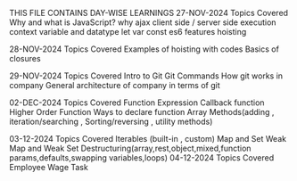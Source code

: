THIS FILE CONTAINS DAY-WISE LEARNINGS
27-NOV-2024 
  Topics Covered
        Why and what is JavaScript?
        why ajax
        client side / server side
        execution context
        variable and datatype
        let var const
        es6 features
        hoisting 
        
28-NOV-2024
  Topics Covered 
        Examples of hoisting with codes 
        Basics of closures
        
29-NOV-2024
  Topics Covered
        Intro to Git 
        Git Commands 
        How git works in company 
        General architecture of company in terms of git

02-DEC-2024
    Topics Covered
          Function Expression
          Callback function
          Higher Order Function
          Ways to declare function
          Array Methods(adding , iteration/searching , Sorting/reversing , utility methods)

03-12-2024
      Topics Covered
            Iterables (built-in , custom)
            Map and Set
            Weak Map and Weak Set
            Destructuring(array,rest,object,mixed,function params,defaults,swapping variables,loops)
04-12-2024
      Topics Covered 
            Employee Wage Task
          
        
        
